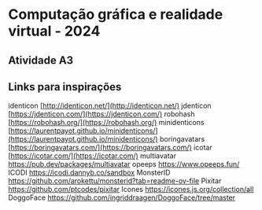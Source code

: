 # Computação gráfica e realidade virtual - 2024

## Atividade A3

## Links para inspirações

identicon [http://identicon.net/](http://identicon.net/)
jdenticon [https://jdenticon.com/](https://jdenticon.com/)
robohash [https://robohash.org/](https://robohash.org/)
minidenticons [https://laurentpayot.github.io/minidenticons/](https://laurentpayot.github.io/minidenticons/)
boringavatars [https://boringavatars.com/](https://boringavatars.com/)
icotar [https://icotar.com/](https://icotar.com/)
multiavatar
https://pub.dev/packages/multiavatar
opeeps
https://www.opeeps.fun/
ICODI
https://icodi.dannyb.co/sandbox
MonsterID
https://github.com/arokettu/monsterid?tab=readme-ov-file
Pixitar
https://github.com/ptcodes/pixitar
Icones
https://icones.js.org/collection/all
DoggoFace
https://github.com/ingriddraagen/DoggoFace/tree/master
